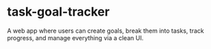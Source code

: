 # task-goal-tracker
A web app where users can create goals, break them into tasks, track progress, and manage everything via a clean UI.
